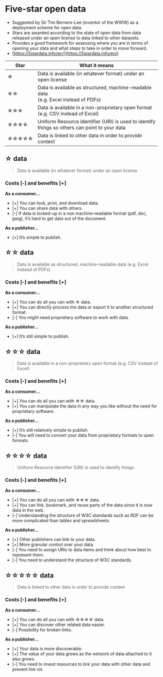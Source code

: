 # Five-star open data
- Suggested by Sir Tim Berners-Lee (inventor of the WWW) as a deployment scheme for open data.
- Stars are awarded according to the state of open data from data released under an open license to data linked to other datasets.
- Provides a good framework for assessing where you are in terms of opening your data and what steps to take in order to move forward.
- [https://5stardata.info/en/](https://5stardata.info/en/)

| **Star** | **What it means**                                                                             |
|----------|-----------------------------------------------------------------------------------------------|
| ☆        | Data is available (in whatever format) under an open license                          |
| ☆☆       | Data is available as structured, machine-readable data <br>(e.g. Excel instead of PDFs)       |
| ☆☆☆      | Data is available in a non-proprietary open format <br>(e.g. CSV instead of Excel)            |
| ☆☆☆☆     | Uniform Resource Identifier (URI) is used to identify things so others can point to your data |
| ☆☆☆☆☆    | Data is linked to other data in order to provide context                                      |

## ☆ data
> Data is available (in whatever format) under an open license

### Costs [-] and benefits [+]
**As a consumer...**
- [+] You can look, print, and download data.
- [+] You can share data with others.
- [-] If data is locked-up in a non machine-readable format (pdf, doc, jpeg), it’s hard to get data out of the document.	

**As a publisher...** 
- [+] It’s simple to publish.

## ☆☆ data
> Data is available as structured, machine-readable data (e.g. Excel instead of PDFs)

### Costs [-] and benefits [+]
**As a consumer...**
- [+] You can do all you can with ☆ data.
- [+] You can directly process the data or export it to another structured format.
- [-] You might need proprietary software to work with data.

**As a publisher...** 
- [+] It’s still simple to publish.

## ☆☆☆ data
> Data is available in a non-proprietary open format (e.g. CSV instead of Excel)

### Costs [-] and benefits [+]
**As a consumer...**
- [+] You can do all you can with ☆☆ data.
- [+] You can manipulate the data in any way you like without the need for proprietary software.

**As a publisher...**
- [+] It’s still relatively simple to publish.
- [-] You will need to convert your data from proprietary formats to open formats.

## ☆☆☆☆ data
> Uniform Resource Identifier (URI) is used to identify things

### Costs [-] and benefits [+]
**As a consumer...**
- [+] You can do all you can with ☆☆☆ data.
- [+] You can link, bookmark, and reuse parts of the data since it is now data in the web.
- [-] Understanding the structure of W3C standards such as RDF can be more complicated than tables and spreadsheets.

**As a publisher...** 
- [+] Other publishers can link to your data.
- [+] More granular control over your data.
- [-] You need to assign URIs to data items and think about how best to represent them.
- [-] You need to understand the structure of W3C standards.

## ☆☆☆☆☆ data
> Data is linked to other data in order to provide context

### Costs [-] and benefits [+]
**As a consumer...**
- [+] You can do all you can with ☆☆☆☆ data.
- [+] You can discover other related data easier.
- [-] Possibility for broken links.

**As a publisher...** 
- [+] Your data is more discoverable.
- [+] The value of your data grows as the network of data attached to it also grows.
- [-] You need to invest resources to link your data with other data and prevent link rot.